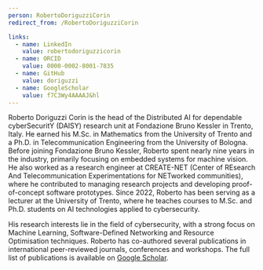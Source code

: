 ```yaml
---
person: RobertoDoriguzziCorin
redirect_from: /RobertoDoriguzziCorin

links:
  - name: LinkedIn
    value: robertodoriguzzicorin
  - name: ORCID
    value: 0000-0002-8001-7835
  - name: GitHub
    value: doriguzzi
  - name: GoogleScholar
    value: f7C3Wy4AAAAJ&hl
---
```


Roberto Doriguzzi Corin is the head of the Distributed AI for dependable cyberSecuritY (DAISY) research unit at Fondazione Bruno Kessler in Trento, Italy. He earned his M.Sc. in Mathematics from the University of Trento and a Ph.D. in Telecommunication Engineering from the University of Bologna. Before joining Fondazione Bruno Kessler, Roberto spent nearly nine years in the industry, primarily focusing on embedded systems for machine vision. He also worked as a research engineer at CREATE-NET (Center of REsearch And Telecommunication Experimentations for NETworked communities), where he contributed to managing research projects and developing proof-of-concept software prototypes.
Since 2022, Roberto has been serving as a lecturer at the University of Trento, where he teaches courses to M.Sc. and Ph.D. students on AI technologies applied to cybersecurity.

His research interests lie in the field of cybersecurity, with a strong focus on Machine Learning, Software-Defined Networking and Resource Optimisation techniques. Roberto has co-authored several publications in international peer-reviewed journals, conferences and workshops. The full list of publications is available on [Google Scholar](https://scholar.google.it/citations?user=f7C3Wy4AAAAJ&hl=en).

